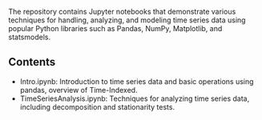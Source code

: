 The repository contains Jupyter notebooks that demonstrate various techniques for handling, analyzing, and modeling time series data using popular Python libraries such as Pandas, NumPy, Matplotlib, and statsmodels.

## Contents

- Intro.ipynb: Introduction to time series data and basic operations using pandas, overview of Time-Indexed.
- TimeSeriesAnalysis.ipynb: Techniques for analyzing time series data, including decomposition and stationarity tests.
